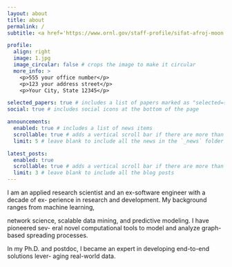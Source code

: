 ```yaml
---
layout: about
title: about
permalink: /
subtitle: <a href='https://www.ornl.gov/staff-profile/sifat-afroj-moon'>ORNL</a>

profile:
  align: right
  image: 1.jpg
  image_circular: false # crops the image to make it circular
  more_info: >
    <p>555 your office number</p>
    <p>123 your address street</p>
    <p>Your City, State 12345</p>

selected_papers: true # includes a list of papers marked as "selected={true}"
social: true # includes social icons at the bottom of the page

announcements:
  enabled: true # includes a list of news items
  scrollable: true # adds a vertical scroll bar if there are more than 3 news items
  limit: 5 # leave blank to include all the news in the `_news` folder

latest_posts:
  enabled: true
  scrollable: true # adds a vertical scroll bar if there are more than 3 new posts items
  limit: 3 # leave blank to include all the blog posts
---
```


I am an applied research scientist and an ex-software engineer with a decade of ex-
perience in research and development. My background ranges from machine learning,

network science, scalable data mining, and predictive modeling. I have pioneered sev-
eral novel computational tools to model and analyze graph-based spreading processes.

In my Ph.D. and postdoc, I became an expert in developing end-to-end solutions lever-
aging real-world data.